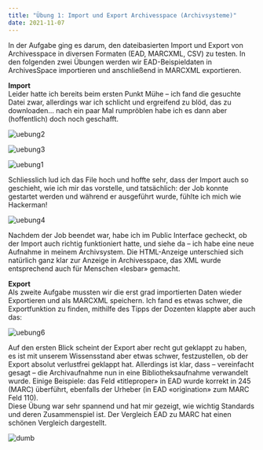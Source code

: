 ```yaml
---
title: "Übung 1: Import und Export Archivesspace (Archivsysteme)"
date: 2021-11-07
---
```


In der Aufgabe ging es darum, den dateibasierten Import und Export von Archivesspace in diversen Formaten (EAD, MARCXML, CSV) zu testen. In den folgenden zwei Übungen werden wir EAD-Beispieldaten in ArchivesSpace importieren und anschließend in MARCXML exportieren.

**Import**<br>
Leider hatte ich bereits beim ersten Punkt Mühe – ich fand die gesuchte Datei zwar, allerdings war ich schlicht und ergreifend zu blöd, das zu downloaden… 
nach ein paar Mal rumpröblen habe ich es dann aber (hoffentlich) doch noch geschafft.  

![uebung2](https://user-images.githubusercontent.com/91015615/140655893-eac87792-290b-4ed4-9a5a-313b8b4bc948.JPG)


![uebung3](https://user-images.githubusercontent.com/91015615/140655917-e7dda4e4-177f-4e7c-b3d4-53a6e3b75dec.JPG)


![uebung1](https://user-images.githubusercontent.com/91015615/140655941-f749fc5d-b426-44ec-8178-b849262301d5.JPG)


Schliesslich lud ich das File hoch und hoffte sehr, dass der Import auch so geschieht, wie ich mir das vorstelle, und tatsächlich: der Job konnte gestartet werden und während er ausgeführt wurde, fühlte ich mich wie Hackerman!

 ![uebung4](https://user-images.githubusercontent.com/91015615/140655980-628415fc-dce0-4bac-9f83-54afabb614e2.JPG)


Nachdem der Job beendet war, habe ich im Public Interface gecheckt, ob der Import auch richtig funktioniert hatte, und siehe da – ich habe eine neue Aufnahme in meinem Archivsystem. Die HTML-Anzeige unterschied sich natürlich ganz klar zur Anzeige in Archivesspace, das XML wurde entsprechend auch für Menschen «lesbar» gemacht.

**Export**<br>
Als zweite Aufgabe mussten wir die erst grad importierten Daten wieder Exportieren und als MARCXML speichern. Ich fand es etwas schwer, die Exportfunktion zu finden, mithilfe des Tipps der Dozenten klappte aber auch das:

![uebung6](https://user-images.githubusercontent.com/91015615/140655997-8f60bd55-4942-4529-904b-4711ed309d6a.JPG)
 

Auf den ersten Blick scheint der Export aber recht gut geklappt zu haben, es ist mit unserem Wissensstand aber etwas schwer, festzustellen, ob der Export absolut verlustfrei geklappt hat. Allerdings ist klar, dass – vereinfacht gesagt – die Archivaufnahme nun in eine Bibliotheksaufnahme verwandelt wurde. Einige Beispiele: das Feld «titleproper» in EAD wurde korrekt in 245 (MARC) überführt, ebenfalls der Urheber (in EAD «origination» zum MARC Feld 110).<br>
Diese Übung war sehr spannend und hat mir gezeigt, wie wichtig Standards und deren Zusammenspiel ist. Der Vergleich EAD zu MARC hat einen schönen Vergleich dargestellt.

![dumb](https://user-images.githubusercontent.com/91015615/140656005-b50876d9-7985-4110-b972-fa3bccb9eabf.JPG)

